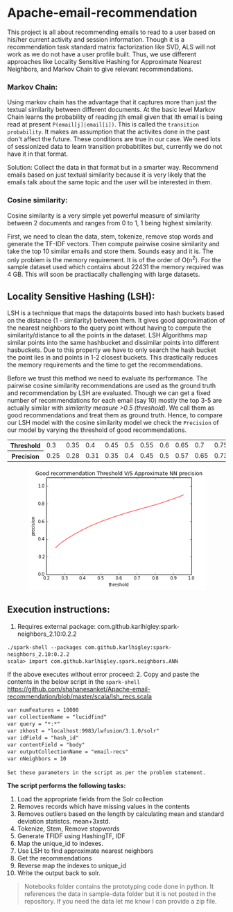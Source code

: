 # Apache-email-recommendation
This project is all about recommending emails to read to a user based on his/her current activity and session information. Though it is a recommendation task standard matrix factorization like SVD, ALS will not work as we do not have a user profile built. Thus, we use different approaches like Locality Sensitive Hashing for Approximate Nearest Neighbors, and Markov Chain to give relevant recommendations.

### Markov Chain:
Using markov chain has the advantage that it captures more than just the textual similarity between different documents. At the basic level Markov Chain learns the probability of reading jth email given that ith email is being read at present `P(email[j]|email[i])`. This is called the `transition probability`. It makes an assumption that the activites done in the past don't affect the future. These conditions are true in our case. We need lots of sessionized data to learn transition probabitlites but, currently we do not have it in that format.

Solution: Collect the data in that format but in a smarter way. Recommend emails based on just textual similarity because it is very likely that the emails talk about the same topic and the user will be interested in them.

### Cosine similarity:
Cosine similarity is a very simple yet powerful measure of similarity between 2 documents and ranges from 0 to 1, 1 being highest similarity.
  <p>First, we need to clean the data, stem, tokenize, remove stop words and generate the TF-IDF vectors. Then compute pairwise cosine similarity and take the top 10 similar emails and store them.
   Sounds easy and it is. The only problem is the memory requirement. It is of the order of O(n<sup>2</sup>). For the sample dataset used which contains about 22431 the memory required was 4 GB. This will soon be practiacally challenging with large datasets.</p>
   
## Locality Sensitive Hashing (LSH):
LSH is a technique that maps the datapoints based into hash buckets based on the distance (1 - similarity) between them. It gives good approximation of the nearest neighbors to the query point without having to compute the similarity/distance to all the points in the dataset. LSH Algorithms map similar points into the same hashbucket and dissimilar points into different hasbuckets. Due to this property we have to only search the hash bucket the point lies in and points in 1-2 closest buckets. This drastically reduces the memory requirements and the time to get the recommendations.

Before we trust this method we need to evaluate its performance. The pairwise cosine similarity recommendations are used as the ground truth and recommendation by LSH are evaluated. Though we can get a fixed number of recommendations for each email (say 10) mostly the top 3-5 are actually similar with *similarity measure >0.5 (threshold)*. We call them as good recommendations and treat them as ground truth. Hence, to compare our LSH model with the cosine similarity model we check the `Precision` of our model by varying the threshold of good recommendations.

<table>
<tr>
<th>Threshold</th>
<td>0.3
<td>0.35
<td>0.4
<td>0.45
<td>0.5
<td>0.55
<td>0.6
<td>0.65
<td>0.7
<td>0.75
<td>0.8
<td>0.86
<td>0.9
</tr>
<tr>
<th>Precision
<td>0.25
<td>0.28
<td>0.31
<td>0.35
<td>0.4
<td>0.45
<td>0.5
<td>0.57
<td>0.65
<td>0.73
<td>0.82
<td>0.91
<td>0.96
</tr>
</table>

<p align="center">
  <img src="documents/precision_threshold.png"/>
</p>

## Execution instructions:
1. Requires external package: com.github.karlhigley:spark-neighbors_2.10:0.2.2
```
./spark-shell --packages com.github.karlhigley:spark-neighbors_2.10:0.2.2
scala> import com.github.karlhigley.spark.neighbors.ANN
```
If the above executes without error proceed:
2. Copy and paste the contents in the below script in the `spark-shell`
https://github.com/shahanesanket/Apache-email-recommendation/blob/master/scala/lsh_recs.scala
```
var numFeatures = 10000
var collectionName = "lucidfind"
var query = "*:*"
var zkhost = "localhost:9983/lwfusion/3.1.0/solr"
var idField = "hash_id"
var contentField = "body"
var outputCollectionName = "email-recs"
var nNeighbors = 10

Set these parameters in the script as per the problem statement.
```

**The script performs the following tasks:**

1. Load the appropriate fields from the Solr collection
2. Removes records which have missing values in the contents
3. Removes outliers based on the length by calculating mean and standard deviation statistcs. mean+3xstd.
4. Tokenize, Stem, Remove stopwords
5. Generate TFIDF using HashingTF, IDF
6. Map the unique_id to indexes.
7. Use LSH to find approximate nearest neighbors
8. Get the recommendations
9. Reverse map the indexes to unique_id
10. Write the output back to solr.

>Notebooks folder contains the prototyping code done in python. It references the data in sample-data folder but it is not posted in the repository. If you need the data let me know I can provide a zip file.
